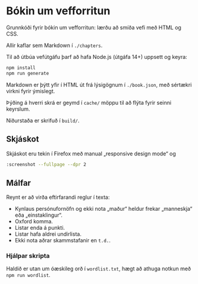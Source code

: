 # Bókin um vef­forritun

Grunnkóði fyrir bókin um vefforritun: lærðu að smíða vefi með HTML og CSS.

Allir kaflar sem Markdown í `./chapters`.

Til að útbúa vefútgáfu þarf að hafa Node.js (útgáfa 14+) uppsett og keyra:

```bash
npm install
npm run generate
```

Markdown er þýtt yfir í HTML út frá lýsigögnum í `./book.json`, með sértækri virkni fyrir ýmislegt.

Þýðing á hverri skrá er geymd í `cache/` möppu til að flýta fyrir seinni keyrslum.

Niðurstaða er skrifuð í `build/`.

## Skjáskot

Skjáskot eru tekin í Firefox með manual „responsive design mode“ og

```bash
:screenshot --fullpage --dpr 2
```

## Málfar

Reynt er að virða eftirfarandi reglur í texta:

* Kynlaus persónufornöfn og ekki nota „maður“ heldur frekar „manneskja“ eða „einstaklingur“.
* Oxford komma.
* Listar enda á punkti.
* Listar hafa aldrei undirlista.
* Ekki nota aðrar skammstafanir en `t.d.`.

### Hjálpar skripta

Haldið er utan um óæskileg orð í `wordlist.txt`, hægt að athuga notkun með `npm run wordlist`.
